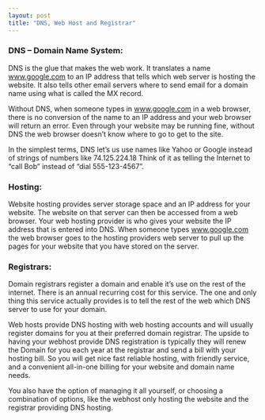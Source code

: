 ```yaml
---
layout: post
title: "DNS, Web Host and Registrar"
---
```


### DNS – Domain Name System:
DNS is the glue that makes the web work. It translates a name www.google.com to an IP 
address that tells which web server is hosting the website. It also tells other email servers where 
to send email for a domain name using what is called the MX record.

Without DNS, when someone types in www.google.com in a web browser, there is no conversion 
of the name to an IP address and your web browser will return an error. Even through your website 
may be running fine, without DNS the web browser doesn’t know where to go to get to the site.

In the simplest terms, DNS let’s us use names like Yahoo or Google instead of strings of numbers 
like 74.125.224.18  Think of it as telling the Internet to “call Bob” instead of “dial 555-123-4567”.

### Hosting:
Website hosting provides server storage space and an IP address for your website. The website on that
server can then be accessed from a web browser. Your web hosting provider is who gives your website 
the IP address that is entered into DNS. When someone types www.google.com the web browser 
goes to the hosting providers web server to pull up the pages for your website that you have stored on the server.

### Registrars:

Domain registrars register a domain and enable it’s use on the rest of the internet. There is an annual 
recurring cost for this service. The one and only thing this service actually provides is to tell the 
rest of the web which DNS server to use for your domain.

Web hosts provide DNS hosting with web hosting accounts and will usually register domains for you at 
their preferred domain registrar. The upside to having your webhost provide DNS registration is typically 
they will renew the Domain for you each year at the registrar and send a bill with your hosting bill. 
So you will get nice fast reliable hosting, with friendly service, and a convenient all-in-one billing 
for your website and domain name needs.

You also have the option of managing it all yourself, or choosing a combination of options, like the 
webhost only hosting the website and the registrar providing DNS hosting.


